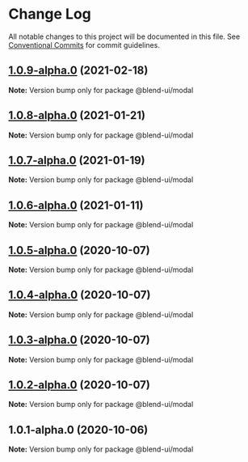 # Change Log

All notable changes to this project will be documented in this file.
See [Conventional Commits](https://conventionalcommits.org) for commit guidelines.

## [1.0.9-alpha.0](https://prifina-admin/prifina/blend-ui/compare/@blend-ui/modal@1.0.8-alpha.0...@blend-ui/modal@1.0.9-alpha.0) (2021-02-18)

**Note:** Version bump only for package @blend-ui/modal





## [1.0.8-alpha.0](https://prifina-admin/prifina/blend-ui/compare/@blend-ui/modal@1.0.7-alpha.0...@blend-ui/modal@1.0.8-alpha.0) (2021-01-21)

**Note:** Version bump only for package @blend-ui/modal





## [1.0.7-alpha.0](https://prifina-admin/prifina/blend-ui/compare/@blend-ui/modal@1.0.6-alpha.0...@blend-ui/modal@1.0.7-alpha.0) (2021-01-19)

**Note:** Version bump only for package @blend-ui/modal





## [1.0.6-alpha.0](https://prifina-admin/prifina/blend-ui/compare/@blend-ui/modal@1.0.5-alpha.0...@blend-ui/modal@1.0.6-alpha.0) (2021-01-11)

**Note:** Version bump only for package @blend-ui/modal





## [1.0.5-alpha.0](https://github.com/prifina/blend-ui/compare/@blend-ui/modal@1.0.4-alpha.0...@blend-ui/modal@1.0.5-alpha.0) (2020-10-07)

**Note:** Version bump only for package @blend-ui/modal





## [1.0.4-alpha.0](https://github.com/prifina/blend-ui/compare/@blend-ui/modal@1.0.3-alpha.0...@blend-ui/modal@1.0.4-alpha.0) (2020-10-07)

**Note:** Version bump only for package @blend-ui/modal





## [1.0.3-alpha.0](https://github.com/prifina/blend-ui/compare/@blend-ui/modal@1.0.2-alpha.0...@blend-ui/modal@1.0.3-alpha.0) (2020-10-07)

**Note:** Version bump only for package @blend-ui/modal





## [1.0.2-alpha.0](https://github.com/prifina/blend-ui/compare/@blend-ui/modal@1.0.1-alpha.0...@blend-ui/modal@1.0.2-alpha.0) (2020-10-07)

**Note:** Version bump only for package @blend-ui/modal





## 1.0.1-alpha.0 (2020-10-06)

**Note:** Version bump only for package @blend-ui/modal
